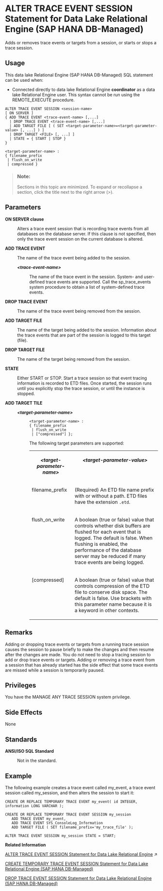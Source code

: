 <!-- loio21b2b4f214224d81920ed9bcaf88d7ee -->

# ALTER TRACE EVENT SESSION Statement for Data Lake Relational Engine \(SAP HANA DB-Managed\)

Adds or removes trace events or targets from a session, or starts or stops a trace session.



<a name="loio21b2b4f214224d81920ed9bcaf88d7ee__section_kyf_nhw_ysb"/>

## Usage

This data lake Relational Engine \(SAP HANA DB-Managed\) SQL statement can be used when:

-   Connected directly to data lake Relational Engine **coordinator** as a data lake Relational Engine user. This syntax cannot be run using the REMOTE\_EXECUTE procedure.



```
ALTER TRACE EVENT SESSION <session-name> 
[ ON SERVER ]    
{ ADD TRACE EVENT <trace-event-name> [,...]  
  | DROP TRACE EVENT <trace-event-name> [,...]
  | ADD TARGET FILE [ ( SET <target-parameter-name>=<target-parameter-value> [, ...] ) ]
  | DROP TARGET <FILE> [, ...] ]
  | STATE = { START | STOP }
}
```

```
<target-parameter-name> :
{ filename_prefix
 | flush_on_write
 | compressed }
```



> ### Note:  
> Sections in this topic are minimized. To expand or recollapse a section, click the title next to the right arrow \(*\>*\).



<a name="loio21b2b4f214224d81920ed9bcaf88d7ee__section_hky_zlg_1rb"/>

## Parameters


<dl class="glossary">
<dt><b>

ON SERVER clause

</b></dt>
<dd>

Alters a trace event session that is recording trace events from all databases on the database server. If this clause is not specified, then only the trace event session on the current database is altered.



</dd><dt><b>

ADD TRACE EVENT

</b></dt>
<dd>

The name of the trace event being added to the session.


<dl>
<dt><b>

*<trace-event-name\>*

</b></dt>
<dd>

The name of the trace event in the session. System- and user-defined trace events are supported. Call the sp\_trace\_events system procedure to obtain a list of system-defined trace events.



</dd>
</dl>



</dd><dt><b>

DROP TRACE EVENT

</b></dt>
<dd>

The name of the trace event being removed from the session.



</dd><dt><b>

ADD TARGET FILE

</b></dt>
<dd>

The name of the target being added to the session. Information about the trace events that are part of the session is logged to this target \(file\).



</dd><dt><b>

DROP TARGET FILE

</b></dt>
<dd>

The name of the target being removed from the session.



</dd><dt><b>

STATE

</b></dt>
<dd>

Either START or STOP. Start a trace session so that event tracing information is recorded to ETD files. Once started, the session runs until you explicitly stop the trace session, or until the instance is stopped.



</dd><dt><b>

ADD TARGET TILE

</b></dt>
<dd>


<dl>
<dt><b>

*<target-parameter-name\>*

</b></dt>
<dd>

```
<target-parameter-name> :
{ filename_prefix
 | flush_on_write
 | ["compressed"] };
```

The following target parameters are supported:


<table>
<tr>
<th valign="top">

*<target-parameter-name\>* 

</th>
<th valign="top">

*<target-parameter-value\>* 

</th>
</tr>
<tr>
<td valign="top">

filename\_prefix

</td>
<td valign="top">

\(Required\) An ETD file name prefix with or without a path. ETD files have the extension `.etd`.

</td>
</tr>
<tr>
<td valign="top">

flush\_on\_write

</td>
<td valign="top">

A boolean \(true or false\) value that controls whether disk buffers are flushed for each event that is logged. The default is false. When flushing is enabled, the performance of the database server may be reduced if many trace events are being logged.

</td>
</tr>
<tr>
<td valign="top">

\[compressed\]

</td>
<td valign="top">

A boolean \(true or false\) value that controls compression of the ETD file to conserve disk space. The default is false. Use brackets with this parameter name because it is a keyword in other contexts.

</td>
</tr>
</table>



</dd>
</dl>



</dd>
</dl>



<a name="loio21b2b4f214224d81920ed9bcaf88d7ee__section_djb_bmg_1rb"/>

## Remarks

Adding or dropping trace events or targets from a running trace session causes the session to pause briefly to make the changes and then resume after the changes are made. You do not need to stop a tracing session to add or drop trace events or targets. Adding or removing a trace event from a session that has already started has the side effect that some trace events are missed while a session is temporarily paused.



<a name="loio21b2b4f214224d81920ed9bcaf88d7ee__section_iwd_bfq_wwb"/>

## Privileges

You have the MANAGE ANY TRACE SESSION system privilege.



<a name="loio21b2b4f214224d81920ed9bcaf88d7ee__section_mqv_bmg_1rb"/>

## Side Effects

None



<a name="loio21b2b4f214224d81920ed9bcaf88d7ee__section_kb3_cmg_1rb"/>

## Standards


<dl>
<dt><b>

ANSI/ISO SQL Standard

</b></dt>
<dd>

Not in the standard.



</dd>
</dl>



## Example

The following example creates a trace event called my\_event, a trace event session called my\_session, and then alters the session to start it:

```
CREATE OR REPLACE TEMPORARY TRACE EVENT my_event( id INTEGER, information LONG VARCHAR );

CREATE OR REPLACE TEMPORARY TRACE EVENT SESSION my_session
   ADD TRACE EVENT my_event,
   ADD TRACE EVENT SYS_ConsoleLog_Information
   ADD TARGET FILE ( SET filename_prefix='my_trace_file' );
```

```
ALTER TRACE EVENT SESSION my_session STATE = START;
```

**Related Information**  


[ALTER TRACE EVENT SESSION Statement for Data Lake Relational Engine](https://help.sap.com/viewer/19b3964099384f178ad08f2d348232a9/2024_1_QRC/en-US/8169f4176ce21014b768e5f2b0bf8951.html "Adds or removes trace events or targets from a session, or starts or stops a trace session.") :arrow_upper_right:

[CREATE TEMPORARY TRACE EVENT SESSION Statement for Data Lake Relational Engine \(SAP HANA DB-Managed\)](create-temporary-trace-event-session-statement-for-data-lake-relational-engine-sap-hana-d-0c1bc71.md "Creates a user trace event session.")

[DROP TRACE EVENT SESSION Statement for Data Lake Relational Engine \(SAP HANA DB-Managed\)](drop-trace-event-session-statement-for-data-lake-relational-engine-sap-hana-db-managed-1b596ab.md "Drops a trace event session.")

